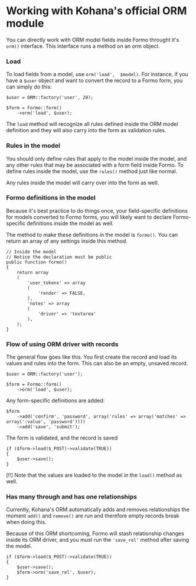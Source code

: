 Working with Kohana's official ORM module
=========================================

You can directly work with ORM model fields inside Formo throught it's `orm()` interface. This interface runs a method on an orm object.

### Load

To load fields from a model, use `orm('load',  $model)`. For instance, if you have a `$user` object and want to convert the record to a Formo form, you can simply do this:

	$user = ORM::factory('user', 20);
	
	$form = Formo::form()
		->orm('load', $user);
		
The `load` method will recognize all rules defined inside the ORM model definition and they will also carry into the form as validation rules.

### Rules in the model

You should only define rules that apply to the model inside the model, and any other rules that may be associated with a form field inside Formo. To define rules inside the model, use the `rules()` method just like normal.

Any rules inside the model will carry over into the form as well.

### Formo definitions in the model

Because it's best practice to do things once, your field-specific definitions for models converted to Formo forms, you will likely want to declare Formo-specific definitions inside the model as well.

The method to make these definitions in the model is `formo()`. You can return an array of any settings inside this method.

	// Inside the model
	// Notice the declaration must be public
	public function formo()
	{
		return array
		(
			'user_tokens' => array
			(
				'render' => FALSE,
			),
			'notes' => array
			(
				'driver' => 'textarea'
			),
		);
	}
	
	
### Flow of using ORM driver with records

The general flow goes like this. You first create the record and load its values and rules into the form. This can also be an empty, unsaved record.

	$user = ORM::factory('user');
	
	$form = Formo::form()
		->orm('load', $user);

Any form-specific definitions are added:

	$form
		->add('confirm', 'password', array('rules' => array('matches' => array(':value', 'password'))))
		->add('save', 'submit');

The form is validated, and the record is saved
	
	if ($form->load($_POST)->validate(TRUE))
	{
		$user->save();
	}

[!!] Note that the values are loaded to the model in the `load()` method as well.

### Has many through and has one relationships

Currently, Kohana's ORM automatically adds and removes relationships the moment `add()` and `remove()` are run and therefore empty records break when doing this.

Because of this ORM shortcoming, Formo will stash relationship changes inside its ORM driver, and you must run the `'save_rel'` method after saving the model.

	if ($form->load($_POST)->validate(TRUE))
	{
		$user->save();
		$form->orm('save_rel', $user);
	}